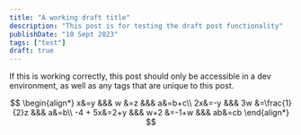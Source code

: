 ```yaml
---
title: "A working draft title"
description: "This post is for testing the draft post functionality"
publishDate: "10 Sept 2023"
tags: ["test"]
draft: true
---
```


If this is working correctly, this post should only be accessible in a dev environment, as well as any tags that are unique to this post.

$$
\begin{align*}
x&=y           &&&   w  &=z              &&&  a&=b+c\\
2x&=-y         &&&  3w  &=\frac{1}{2}z   &&&  a&=b\\
-4 + 5x&=2+y   &&&  w+2 &=-1+w           &&&  ab&=cb
\end{align*}
$$
